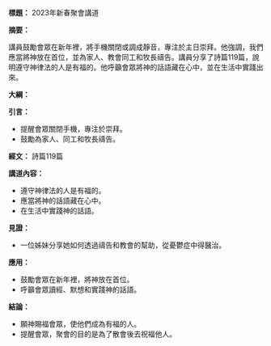 **標題：** 2023年新春聚會講道

**摘要：**

講員鼓勵會眾在新年裡，將手機關閉或調成靜音，專注於主日崇拜。他強調，我們應當將神放在首位，並為家人、教會同工和牧長禱告。講員分享了詩篇119篇，說明遵守神律法的人是有福的。他呼籲會眾將神的話語藏在心中，並在生活中實踐出來。

**大綱：**

**引言：**
* 提醒會眾關閉手機，專注於崇拜。
* 鼓勵為家人、同工和牧長禱告。

**經文：** 詩篇119篇

**講道內容：**
* 遵守神律法的人是有福的。
* 應當將神的話語藏在心中。
* 在生活中實踐神的話語。

**見證：**
* 一位姊妹分享她如何透過禱告和教會的幫助，從憂鬱症中得醫治。

**應用：**
* 鼓勵會眾在新年裡，將神放在首位。
* 呼籲會眾讀經、默想和實踐神的話語。

**結論：**
* 願神賜福會眾，使他們成為有福的人。
* 提醒會眾，聚會的目的是為了散會後去祝福他人。